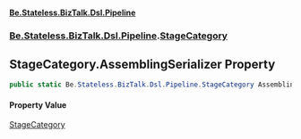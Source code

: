 #### [Be.Stateless.BizTalk.Dsl.Pipeline](README.md 'README')
### [Be.Stateless.BizTalk.Dsl.Pipeline](Be.Stateless.BizTalk.Dsl.Pipeline.md 'Be.Stateless.BizTalk.Dsl.Pipeline').[StageCategory](StageCategory.md 'Be.Stateless.BizTalk.Dsl.Pipeline.StageCategory')

## StageCategory.AssemblingSerializer Property

```csharp
public static Be.Stateless.BizTalk.Dsl.Pipeline.StageCategory AssemblingSerializer { get; }
```

#### Property Value
[StageCategory](StageCategory.md 'Be.Stateless.BizTalk.Dsl.Pipeline.StageCategory')